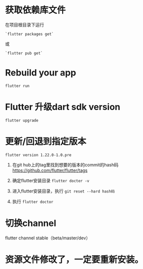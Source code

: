 # 获取依赖库文件
在项目根目录下运行

    `flutter packages get`

或

    `flutter pub get`

# Rebuild your app
`flutter run`    

# Flutter 升级dart sdk version
`flutter upgrade`

# 更新/回退到指定版本
`flutter version 1.22.0-1.0.pre`

1. 在git hub上的tag里找到想要的版本的commit的hash码
   https://github.com/flutter/flutter/tags

2. 确定flutter安装目录
    `flutter docter -v`

3. 进入flutter安装目录，执行
   `git reset --hard hash码`

4. 执行
    `flutter doctor`

# 切换channel
flutter channel stable（beta/master/dev）

# 资源文件修改了，一定要重新安装。